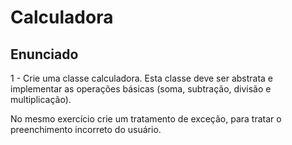 # Calculadora
## Enunciado
1 - Crie uma classe calculadora. Esta classe deve ser abstrata e implementar as operações básicas (soma, subtração, divisão e multiplicação).

No mesmo exercício crie um tratamento de exceção, para tratar o preenchimento incorreto do usuário.
